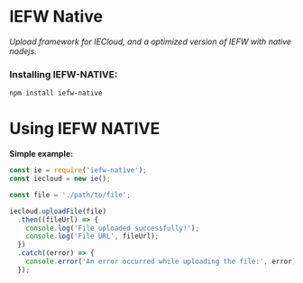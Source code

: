 # IEFW Native

*Upload framework for IECloud, and a optimized version of IEFW with native nodejs.*

### Installing IEFW-NATIVE:

```
npm install iefw-native
```

# Using IEFW NATIVE

**Simple example:**

```js
const ie = require('iefw-native');
const iecloud = new ie();

const file = './path/to/file';

iecloud.uploadFile(file)
  .then((fileUrl) => {
    console.log('File uploaded successfully!');
    console.log('File URL', fileUrl);
  })
  .catch((error) => {
    console.error('An error occurred while uploading the file:', error);
  });
```
